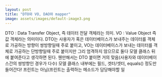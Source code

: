 ```yaml
---
layout: post
title: "DTO와 VO, DAO와 mapper"
image: assets/images/default-image3.png
---
```


DTO : Data Transfer Object, 즉 데이터 전달 객체라는 의미.
VO : Value Object 즉 값 객체라는 의미이다.
DTO는 사용자가 혹은 데이터베이스가 보내주는 데이터를 객체로 가공하는 방향이 쌍방향일때 주로 붙이고,
VO는 데이터베이스가 보내는 데이터를 객체로 가공하는 단방향일때 주로 붙이지만
그리 엄격하지 않으므로 둘다 모델 클래스 뒤에 붙여준다고 생각하면 된다.
웬만해서는 DTO 붙이면 거의 맞음(사용자와 데이터베이스간의 쌍방향인 경우가 다수)
모델 클래스 내부에는 필드, 겟터/셋터, equals() 정도만 들어간다!
프린트는 아님(프린트는 출력하는 메소드가 담당해야할 일
